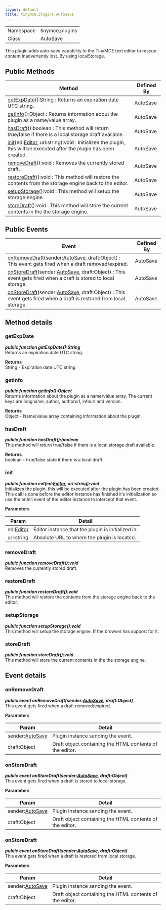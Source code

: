 ```yaml
---
layout: default
title: tinymce.plugins.AutoSave
---
```


|  |  |
| --- | --- |
| Namespace | tinymce.plugins |
| Class | AutoSave |

This plugin adds auto-save capability to the TinyMCE text editor to rescue content inadvertently lost. By using localStorage.

## Public Methods

| Method | Defined By |
| --- | --- |
| [getExpDate](#getexpdate)():String : Returns an expiration date UTC string. | AutoSave |
| [getInfo](#getinfo)():Object : Returns information about the plugin as a name/value array. | AutoSave |
| [hasDraft](#hasdraft)():boolean : This method will return true/false if there is a local storage draft available. | AutoSave |
| [init](#init)(ed:[Editor](https://www.tiny.cloud/docs-3x/api/class_tinymce.Editor.html), url:string):void : Initializes the plugin, this will be executed after the plugin has been created. | AutoSave |
| [removeDraft](#removedraft)():void : Removes the currently stored draft. | AutoSave |
| [restoreDraft](#restoredraft)():void : This method will restore the contents from the storage engine back to the editor. | AutoSave |
| [setupStorage](#setupstorage)():void : This method will setup the storage engine. | AutoSave |
| [storeDraft](#storedraft)():void : This method will store the current contents in the the storage engine. | AutoSave |

## Public Events

| Event | Defined By |
| --- | --- |
| [onRemoveDraft](#onremovedraft)(sender:[AutoSave](https://www.tiny.cloud/docs-3x/api/plugins/class_tinymce.plugins.AutoSave.html), draft:Object) : This event gets fired when a draft removed/expired. | AutoSave |
| [onStoreDraft](#onstoredraft)(sender:[AutoSave](https://www.tiny.cloud/docs-3x/api/plugins/class_tinymce.plugins.AutoSave.html), draft:Object) : This event gets fired when a draft is stored to local storage. | AutoSave |
| [onStoreDraft](#onstoredraft)(sender:[AutoSave](https://www.tiny.cloud/docs-3x/api/plugins/class_tinymce.plugins.AutoSave.html), draft:Object) : This event gets fired when a draft is restored from local storage. | AutoSave |

## Method details

### getExpDate 

***public function getExpDate():String***  
Returns an expiration date UTC string.      

**Returns**  
String - Expiration date UTC string.

### getInfo 

***public function getInfo():Object***  
Returns information about the plugin as a name/value array. The current keys are longname, author, authorurl, infourl and version.      

**Returns**  
Object - Name/value array containing information about the plugin.

### hasDraft 

***public function hasDraft():boolean***  
This method will return true/false if there is a local storage draft available.      

**Returns**  
boolean - true/false state if there is a local draft.

### init 

***public function init(ed:[Editor](https://www.tiny.cloud/docs-3x/api/class_tinymce.Editor.html), url:string):void***  
Initializes the plugin, this will be executed after the plugin has been created. This call is done before the editor instance has finished it's initialization so use the onInit event of the editor instance to intercept that event.      

**Parameters**  

| Param | Detail |
| --- | --- |
| ed:[Editor](https://www.tiny.cloud/docs-3x/api/class_tinymce.Editor.html) | Editor instance that the plugin is initialized in. |
| url:string | Absolute URL to where the plugin is located. |

### removeDraft 

***public function removeDraft():void***  
Removes the currently stored draft.

### restoreDraft 

***public function restoreDraft():void***  
This method will restore the contents from the storage engine back to the editor.

### setupStorage 

***public function setupStorage():void***  
This method will setup the storage engine. If the browser has support for it.

### storeDraft 

***public function storeDraft():void***  
This method will store the current contents in the the storage engine.

## Event details

### onRemoveDraft 

***public event onRemoveDraft(sender:[AutoSave](https://www.tiny.cloud/docs-3x/api/plugins/class_tinymce.plugins.AutoSave.html), draft:Object)***  
This event gets fired when a draft removed/expired.      

**Parameters**  

| Param | Detail |
| --- | --- |
| sender:[AutoSave](https://www.tiny.cloud/docs-3x/api/plugins/class_tinymce.plugins.AutoSave.html) | Plugin instance sending the event. |
| draft:Object | Draft object containing the HTML contents of the editor. |

### onStoreDraft 

***public event onStoreDraft(sender:[AutoSave](https://www.tiny.cloud/docs-3x/api/plugins/class_tinymce.plugins.AutoSave.html), draft:Object)***  
This event gets fired when a draft is stored to local storage.      

**Parameters**  

| Param | Detail |
| --- | --- |
| sender:[AutoSave](https://www.tiny.cloud/docs-3x/api/plugins/class_tinymce.plugins.AutoSave.html) | Plugin instance sending the event. |
| draft:Object | Draft object containing the HTML contents of the editor. |

### onStoreDraft 

***public event onStoreDraft(sender:[AutoSave](https://www.tiny.cloud/docs-3x/api/plugins/class_tinymce.plugins.AutoSave.html), draft:Object)***  
This event gets fired when a draft is restored from local storage.      

**Parameters**  

| Param | Detail |
| --- | --- |
| sender:[AutoSave](https://www.tiny.cloud/docs-3x/api/plugins/class_tinymce.plugins.AutoSave.html) | Plugin instance sending the event. |
| draft:Object | Draft object containing the HTML contents of the editor. |